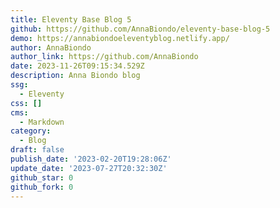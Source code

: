 ```yaml
---
title: Eleventy Base Blog 5
github: https://github.com/AnnaBiondo/eleventy-base-blog-5
demo: https://annabiondoeleventyblog.netlify.app/
author: AnnaBiondo
author_link: https://github.com/AnnaBiondo
date: 2023-11-26T09:15:34.529Z
description: Anna Biondo blog
ssg:
  - Eleventy
css: []
cms:
  - Markdown
category:
  - Blog
draft: false
publish_date: '2023-02-20T19:28:06Z'
update_date: '2023-07-27T20:32:30Z'
github_star: 0
github_fork: 0
---
```

